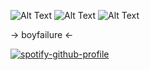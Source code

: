 ![Alt Text](https://64.media.tumblr.com/48e5118c35fe6696ea795cff3923af0a/e8ca1c81101a018c-ef/s100x200/7de1f15bc43cbe5a9d2e9a58f8cdf1bce0343671.pnj)
![Alt Text](https://64.media.tumblr.com/7f34c15bf08c9dd6b879443bf9543b08/a2b9a9b92798b874-8c/s100x200/ca458d345e9433eca308984c636ad6e20e1da4c4.gifv)
![Alt Text](https://64.media.tumblr.com/844652d1cf8d2c0fab25d6dd0c199452/473928ea48888009-d1/s100x200/e713bd7fe02ec050ecd9cda77e85c0378864a3ee.jpg)

-> boyfailure <-


[![spotify-github-profile](https://spotify-github-profile.kittinanx.com/api/view?uid=ait8zp4hh1ty2umleto5ancen&cover_image=false&theme=default&show_offline=false&background_color=0d1217&interchange=true)](https://github.com/kittinan/spotify-github-profile)

